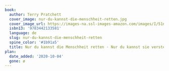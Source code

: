 ```yaml
---
book:
  author: Terry Pratchett
  cover_image: nur-du-kannst-die-menschheit-retten.jpg
  cover_image_url: https://images-na.ssl-images-amazon.com/images/I/51nATKV-BBL._SX340_BO1,204,203,200_.jpg
  isbn13: '9783442133581'
  language: de
  slug: nur-du-kannst-die-menschheit-retten
  spine_color: '#1b91a5'
  title: Nur du kannst die Menschheit retten · Nur du kannst sie verstehen · Nur du hast den Schlüssel
plan:
  date_added: '2020-10-04'
  gone: ø
---
```

